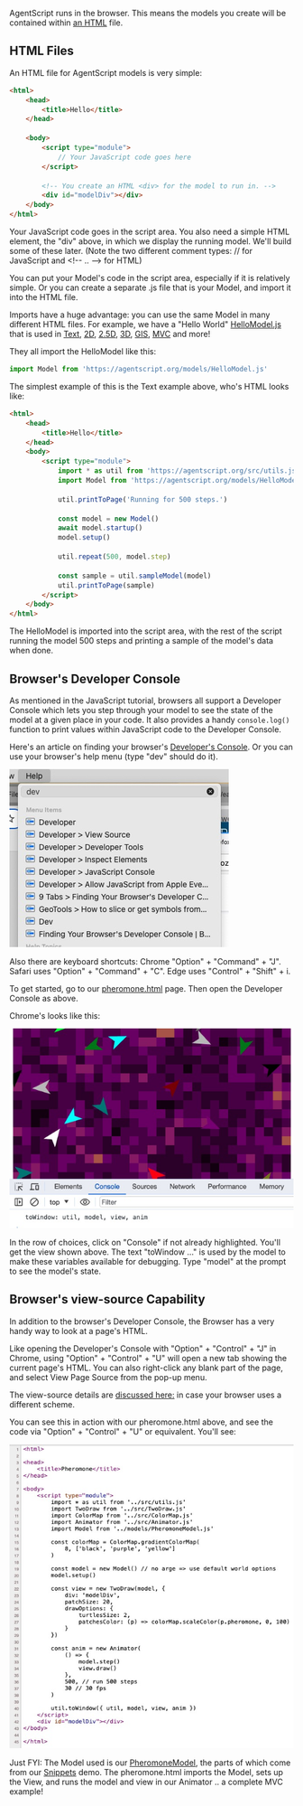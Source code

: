 AgentScript runs in the browser. This means the models you create will be contained within [an HTML](https://developer.mozilla.org/en-US/docs/Learn/HTML/Introduction_to_HTML/Getting_started) file.

## HTML Files

An HTML file for AgentScript models is very simple:

```html
<html>
    <head>
        <title>Hello</title>
    </head>

    <body>
        <script type="module">
            // Your JavaScript code goes here
        </script>

        <!-- You create an HTML <div> for the model to run in. -->
        <div id="modelDiv"></div>
    </body>
</html>
```

Your JavaScript code goes in the script area. You also need a simple HTML element, the "div" above, in which we display the running model. We'll build some of these later. (Note the two different comment types: // for JavaScript and \<!-- .. --> for HTML)

You can put your Model's code in the script area, especially if it is relatively simple.
Or you can create a separate .js file that is your Model, and import it into the HTML file.

Imports have a huge advantage: you can use the same Model in many different HTML files. For example, we have a "Hello World" [HelloModel.js](https://agentscript.org/models/HelloModel.js) that is used in
[Text](https://agentscript.org/views1/hello.html),
[2D](https://agentscript.org/views2/hello.html),
[2.5D](https://agentscript.org/views25/hello.html),
[3D](https://agentscript.org/views3/hello.html),
[GIS](https://agentscript.org/maplibre/hello.html),
[MVC](https://agentscript.org/mvc/helloKeys.html)
and more!

They all import the HelloModel like this:

```javascript
import Model from 'https://agentscript.org/models/HelloModel.js'
```

The simplest example of this is the Text example above, who's HTML looks like:

```html
<html>
    <head>
        <title>Hello</title>
    </head>
    <body>
        <script type="module">
            import * as util from 'https://agentscript.org/src/utils.js'
            import Model from 'https://agentscript.org/models/HelloModel.js'

            util.printToPage('Running for 500 steps.')

            const model = new Model()
            await model.startup()
            model.setup()

            util.repeat(500, model.step)

            const sample = util.sampleModel(model)
            util.printToPage(sample)
        </script>
    </body>
</html>
```

The HelloModel is imported into the script area, with the rest of the script running the model 500 steps and printing a sample of the model's data when done.

## Browser's Developer Console

As mentioned in the JavaScript tutorial, browsers all support a Developer Console which lets you step through your model to see the state of the model at a given place in your code. It also provides a handy `console.log()` function to print values within JavaScript code to the Developer Console.

Here's an article on finding your browser's [Developer's Console](https://balsamiq.com/support/faqs/browserconsole/). Or you can use your browser's help menu (type "dev" should do it).

![Image](/config/cleantheme/static/ChromeHelpDev.jpg)

Also there are keyboard shortcuts: Chrome "Option" + "Command" + "J". Safari uses "Option" + "Command" + "C". Edge uses "Control" + "Shift" + i.

To get started, go to our [pheromone.html](https://agentscript.org/views2/pheromone.html) page. Then open the Developer Console as above.

Chrome's looks like this:

![Image](/config/cleantheme/static/DevConsole.jpg)

In the row of choices, click on "Console" if not already highlighted. You'll get the view shown above. The text "toWindow ..." is used by the model to make these variables available for debugging. Type "model" at the prompt to see the model's state.

## Browser's view-source Capability

In addition to the browser's Developer Console, the Browser has a very handy way to look at a page's HTML.

Like opening the Developer's Console with "Option" + "Control" + "J" in Chrome, using "Option" + "Control" + "U" will open a new tab showing the current page's HTML. You can also right-click any blank part of the page, and select View Page Source from the pop-up menu.

The view-source details are [discussed here:](https://www.computerhope.com/issues/ch000746.htm) in case your browser uses a different scheme.

You can see this in action with our pheromone.html above, and see the code via "Option" + "Control" + "U" or equivalent. You'll see:

![Image](/config/cleantheme/static/ViewSource.jpg)

Just FYI: The Model used is our [PheromoneModel](https://agentscript.org/models/PheromoneModel.js), the parts of which come from our [Snippets](https://agentscript.org/config/cleantheme/Snippets.html) demo. The pheromone.html imports the Model, sets up the View, and runs the model and view in our Animator .. a complete MVC example!
